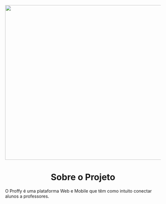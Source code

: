 <img width="1000px" height="500px" src="https://lh3.googleusercontent.com/08pYJaeBf6FlKutuGapFUTC5bpVKaEPOsNfMh357O6JfeW_3JKVy_UAZD3bPrhI1V6KFcu9BxK1NxFp1-eh_frArONwnN3ktODUcBBsbC0Gybvq3LBVEe3Z3pt9v3_-pew45JthoFtGoSAuy9RgmL-Offszjz5xKqD8jVJtwqriC50m4DpbYV9h9LvbNoDfLbRbz_ChhB3tGra0h065aOXTphsUREJzmZuaQZHdKwv_zRg98JL1NnKJLSMrzWTN4sD280sNHMfdvVCH4lssqrGHjsuo9OtMzkMtIWyWuprt0QkI523kpqvfZcD3UO6uG97cPMdZcO7UiEgGCHOjn0f0_U3tOfRooEzc3NvHe6jtIOhZO1bdtIAN4PoFWlfDoL_2MmiMmfaygVReb3rGJ88Nu_dDZsTkg4XR2jSwkmufq2-DUy7RaXLEP2P9tmhpecSjE7hauI4SDlOYywe1x5haxuF98VUPJgK-8pB6gxg2TwpAZgJElRBE4oZ-n30pl4h7AzbFOp45SkP-KGvoXGkD3el8zffJi1H1IcyTR8wUU0aNDBaSnNtuyIGNUS-PSjtdgWPgsZ1knPyTmF-fJc-3MTRyymRlsjPTgBejDIRlQ86ZAe1owMU9ds2eTy_UKODqfNvNSIETk1N4maY1qEOx-RKVkII8WG789ge1kVfdrf59f3g_N3U7z=w1859-h943-no?authuser=0">

<h1 align="center">
  Sobre o Projeto
</h1>

<p>
  O Proffy é uma plataforma Web e Mobile que têm como intuito conectar alunos a professores.
</p>
